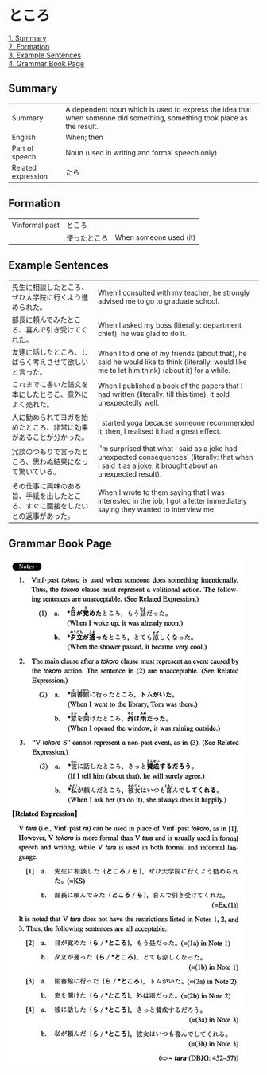 # ところ

[1. Summary](#summary)<br>
[2. Formation](#formation)<br>
[3. Example Sentences](#example-sentences)<br>
[4. Grammar Book Page](#grammar-book-page)<br>


## Summary

<table><tr>   <td>Summary</td>   <td>A dependent noun which is used to express the idea that when someone did something, something took place as the result.</td></tr><tr>   <td>English</td>   <td>When; then</td></tr><tr>   <td>Part of speech</td>   <td>Noun (used in writing and formal speech only)</td></tr><tr>   <td>Related expression</td>   <td>たら</td></tr></table>

## Formation

<table class="table"><tbody><tr class="tr head"><td class="td"><span class="bold">Vinformal past</span></td><td class="td"><span class="concept">ところ</span></td><td class="td"></td></tr><tr class="tr"><td class="td"></td><td class="td"><span>使った</span><span class="concept">ところ</span></td><td class="td"><span>When someone used (it)</span> </td></tr></tbody></table>

## Example Sentences

<table><tr>   <td>先生に相談したところ、ぜひ大学院に行くよう進められた。</td>   <td>When I consulted with my teacher, he strongly advised me to go to graduate school.</td></tr><tr>   <td>部長に頼んでみたところ、喜んで引き受けてくれた。</td>   <td>When I asked my boss (literally: department chief), he was glad to do it.</td></tr><tr>   <td>友達に話したところ、しばらく考えさせて欲しいと言った。</td>   <td>When I told one of my friends (about that), he said he would like to think (literally: would like me to let him think) (about it) for a while.</td></tr><tr>   <td>これまでに書いた論文を本にしたとろこ、意外によく売れた。</td>   <td>When I published a book of the papers that I had written (literally: till this time), it sold unexpectedly well.</td></tr><tr>   <td>人に勧められてヨガを始めたところ、非常に効果があることが分かった。</td>   <td>I started yoga because someone recommended it; then, I realised it had a great effect.</td></tr><tr>   <td>冗談のつもりで言ったところ、思わぬ結果になって驚いている。</td>   <td>I'm surprised that what I said as a joke had unexpected consequences' (literally: that when I said it as a joke, it brought about an unexpected result).</td></tr><tr>   <td>その仕事に興味のある旨、手紙を出したところ、すぐに面接をしたいとの返事があった。</td>   <td>When I wrote to them saying that I was interested in the job, I got a letter immediately saying they wanted to interview me.</td></tr></table>

## Grammar Book Page

![](../img/Intermediateところ.png)

